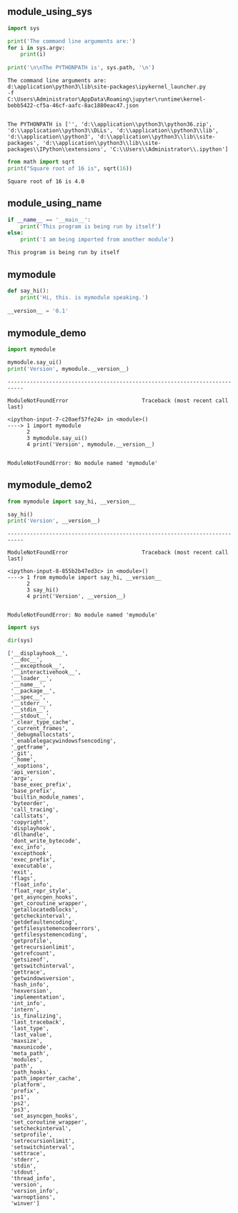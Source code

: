 
## module_using_sys


```python
import sys

print('The command line arguments are:')
for i in sys.argv:
    print(i)
    
print('\n\nThe PYTHONPATH is', sys.path, '\n')
```

    The command line arguments are:
    d:\application\python3\lib\site-packages\ipykernel_launcher.py
    -f
    C:\Users\Administrator\AppData\Roaming\jupyter\runtime\kernel-bebb5422-cf5a-46cf-aafc-8ac1880eac47.json
    
    
    The PYTHONPATH is ['', 'd:\\application\\python3\\python36.zip', 'd:\\application\\python3\\DLLs', 'd:\\application\\python3\\lib', 'd:\\application\\python3', 'd:\\application\\python3\\lib\\site-packages', 'd:\\application\\python3\\lib\\site-packages\\IPython\\extensions', 'C:\\Users\\Administrator\\.ipython'] 
    
    


```python
from math import sqrt
print("Square root of 16 is", sqrt(16))
```

    Square root of 16 is 4.0
    

## module_using_name


```python
if __name__ == '__main__':
    print('This program is being run by itself')
else:
    print('I am being imported from another module')
```

    This program is being run by itself
    

## mymodule


```python
def say_hi():
    print('Hi, this. is mymodule speaking.')
    
__version__ = '0.1'
```

## mymodule_demo


```python
import mymodule

mymodule.say_ui()
print('Version', mymodule.__version__)
```


    ---------------------------------------------------------------------------

    ModuleNotFoundError                       Traceback (most recent call last)

    <ipython-input-7-c20aef57fe24> in <module>()
    ----> 1 import mymodule
          2 
          3 mymodule.say_ui()
          4 print('Version', mymodule.__version__)
    

    ModuleNotFoundError: No module named 'mymodule'


## mymodule_demo2


```python
from mymodule import say_hi, __version__

say_hi()
print('Version', __version__)
```


    ---------------------------------------------------------------------------

    ModuleNotFoundError                       Traceback (most recent call last)

    <ipython-input-8-855b2b47ed3c> in <module>()
    ----> 1 from mymodule import say_hi, __version__
          2 
          3 say_hi()
          4 print('Version', __version__)
    

    ModuleNotFoundError: No module named 'mymodule'



```python
import sys
```


```python
dir(sys)
```




    ['__displayhook__',
     '__doc__',
     '__excepthook__',
     '__interactivehook__',
     '__loader__',
     '__name__',
     '__package__',
     '__spec__',
     '__stderr__',
     '__stdin__',
     '__stdout__',
     '_clear_type_cache',
     '_current_frames',
     '_debugmallocstats',
     '_enablelegacywindowsfsencoding',
     '_getframe',
     '_git',
     '_home',
     '_xoptions',
     'api_version',
     'argv',
     'base_exec_prefix',
     'base_prefix',
     'builtin_module_names',
     'byteorder',
     'call_tracing',
     'callstats',
     'copyright',
     'displayhook',
     'dllhandle',
     'dont_write_bytecode',
     'exc_info',
     'excepthook',
     'exec_prefix',
     'executable',
     'exit',
     'flags',
     'float_info',
     'float_repr_style',
     'get_asyncgen_hooks',
     'get_coroutine_wrapper',
     'getallocatedblocks',
     'getcheckinterval',
     'getdefaultencoding',
     'getfilesystemencodeerrors',
     'getfilesystemencoding',
     'getprofile',
     'getrecursionlimit',
     'getrefcount',
     'getsizeof',
     'getswitchinterval',
     'gettrace',
     'getwindowsversion',
     'hash_info',
     'hexversion',
     'implementation',
     'int_info',
     'intern',
     'is_finalizing',
     'last_traceback',
     'last_type',
     'last_value',
     'maxsize',
     'maxunicode',
     'meta_path',
     'modules',
     'path',
     'path_hooks',
     'path_importer_cache',
     'platform',
     'prefix',
     'ps1',
     'ps2',
     'ps3',
     'set_asyncgen_hooks',
     'set_coroutine_wrapper',
     'setcheckinterval',
     'setprofile',
     'setrecursionlimit',
     'setswitchinterval',
     'settrace',
     'stderr',
     'stdin',
     'stdout',
     'thread_info',
     'version',
     'version_info',
     'warnoptions',
     'winver']


